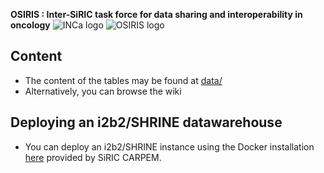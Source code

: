 **OSIRIS : Inter-SiRIC task force for data sharing and interoperability in oncology**
![INCa logo](https://raw.githubusercontent.com/siric-osiris/OSIRIS/master/logo_inca.jpg)
  ![OSIRIS logo](https://raw.githubusercontent.com/siric-osiris/OSIRIS/master/osiris.png)
  
## Content
* The content of the tables may be found at [data/](data/)
* Alternatively, you can browse the wiki

## Deploying an i2b2/SHRINE datawarehouse
* You can deploy an i2b2/SHRINE instance using the Docker installation [here](https://github.com/CARPEM/SHRINEDocker) provided by SiRIC CARPEM.
